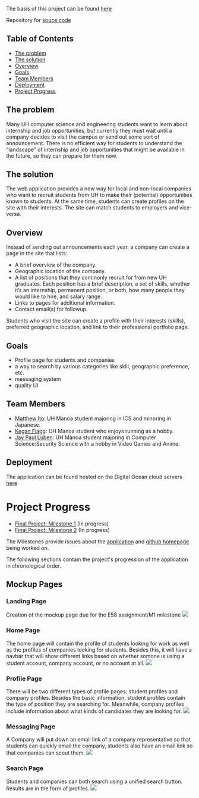 The basis of this project can be found [here](http://courses.ics.hawaii.edu/ics314s21/morea/final-project/reading-project-company-connector.html)

Repository for [souce code](https://github.com/opportunity-searcher/opportunity-searcher)

## Table of Contents

* [The problem](#the-problem)
* [The solution](#the-solution)
* [Overview](#overview)
* [Goals](#goals)
* [Team Members](#team-members)
* [Deployment](#deployment)
* [Project Progress](#project-progress)

## The problem

Many UH computer science and engineering students want to learn about internship and job opportunities, but currently they must wait until a company decides to visit the campus or send out some sort of announcement. There is no efficient way for students to understand the “landscape” of internship and job opportunities that might be available in the future, so they can prepare for them now.

## The solution

The web application provides a new way for local and non-local companies who want to recruit students from UH to make their (potential) opportunities known to students. At the same time, students can create profiles on the site with their interests. The site can match students to employers and vice-versa.

## Overview

Instead of sending out announcements each year, a company can create a page in the site that lists:

- A brief overview of the company.
- Geographic location of the company.
- A list of positions that they commonly recruit for from new UH graduates. Each position has a brief description, a set of skills, whether it’s an internship, permanent position, or both, how many people they would like to hire, and salary range.
- Links to pages for additional information.
- Contact email(s) for followup.

Students who visit the site can create a profile with their interests (skills), preferred geographic location, and link to their professional portfolio page.

## Goals

- Profile page for students and companies
- a way to search by various categories like skill, geographic preference, etc.
- messaging system
- quality UI

## Team Members

- [Matthew Ito](https://github.com/Matt-Ito): UH Manoa student majoring in ICS and minoring in Japanese.
- [Kegan Flagg](https://github.com/keggit): UH Manoa student who enjoys running as a hobby.
- [Jay Paul Luben](https://github.com/jpluben): UH Manoa student majoring in Computer Science:Security Science with a hobby in Video Games and Anime.

## Deployment

The application can be found hosted on the Digital Ocean cloud servers [here](http://104.131.93.174/)

# Project Progress

* [Final Project: Milestone 1](https://github.com/orgs/opportunity-searcher/projects/1) (In progress)
* [Final Project: Milestone 2](https://github.com/orgs/opportunity-searcher/projects/2) (In progress)

The Milestones provide issues about the [application](http://104.131.93.174/) and [github homepage](https://opportunity-searcher.github.io/) being worked on.

The following sections contain the project's progression of the application in chronological order.

## Mockup Pages

### Landing Page

Creation of the mockup page due for the E58 assignment/M1 milestone
<img src="doc/landing-page.png">

### Home Page

The home page will contain the profile of students looking for work as well as the profiles of companies looking for students. Besides this, it will have a navbar that will show different links based on whether somone is using a student account, company account, or no account at all.
<img src="doc/home.png">

### Profile Page

There will be two different types of profile pages: student profiles and company profiles. Besides the basic information, student profiles contain the type of position they are searching for. Meanwhile, company profiles include information about what kinds of candidates they are looking for.
<img src="doc/profile.png">

### Messaging Page

A Company will put down an email link of a company representative so that students can quickly email the company, students also have an email link so that companies can scout them.
<img src="doc/message.png">

### Search Page

Students and companies can both search using a unified search button. Results are in the form of profiles.
<img src="doc/search.png">

